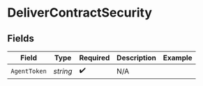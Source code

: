 # DeliverContractSecurity


## Fields

| Field              | Type               | Required           | Description        | Example            |
| ------------------ | ------------------ | ------------------ | ------------------ | ------------------ |
| `AgentToken`       | *string*           | :heavy_check_mark: | N/A                |                    |